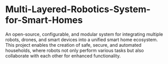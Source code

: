 # Multi-Layered-Robotics-System-for-Smart-Homes
An open-source, configurable, and modular system for integrating multiple robots, drones, and smart devices into a unified smart home ecosystem. This project enables the creation of safe, secure, and automated households, where robots not only perform various tasks but also collaborate with each other for enhanced functionality.
